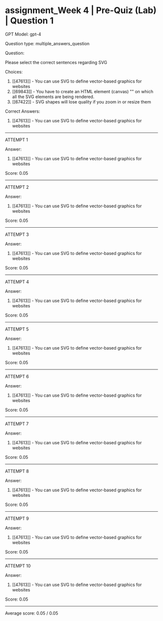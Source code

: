 # assignment_Week 4 | Pre-Quiz (Lab) | Question 1

GPT Model: gpt-4

Question type: multiple_answers_question

Question:
<div><span>Please select the correct sentences regarding SVG</span></div>

Choices:
1. [[47613]] - You can use SVG to define vector-based graphics for websites
2. [[69843]] - You have to create an HTML element (canvas) "<chart></chart>" on which all the SVG elements are being rendered.
3. [[67422]] - SVG shapes will lose quality if you zoom in or resize them

Correct Answers:
1. [[47613]] - You can use SVG to define vector-based graphics for websites

****************************************

ATTEMPT 1

Answer: 
1. [[47613]] - You can use SVG to define vector-based graphics for websites

Score: 0.05

--------------------

ATTEMPT 2

Answer: 
1. [[47613]] - You can use SVG to define vector-based graphics for websites

Score: 0.05

--------------------

ATTEMPT 3

Answer: 
1. [[47613]] - You can use SVG to define vector-based graphics for websites

Score: 0.05

--------------------

ATTEMPT 4

Answer: 
1. [[47613]] - You can use SVG to define vector-based graphics for websites

Score: 0.05

--------------------

ATTEMPT 5

Answer: 
1. [[47613]] - You can use SVG to define vector-based graphics for websites

Score: 0.05

--------------------

ATTEMPT 6

Answer: 
1. [[47613]] - You can use SVG to define vector-based graphics for websites

Score: 0.05

--------------------

ATTEMPT 7

Answer: 
1. [[47613]] - You can use SVG to define vector-based graphics for websites

Score: 0.05

--------------------

ATTEMPT 8

Answer: 
1. [[47613]] - You can use SVG to define vector-based graphics for websites

Score: 0.05

--------------------

ATTEMPT 9

Answer: 
1. [[47613]] - You can use SVG to define vector-based graphics for websites

Score: 0.05

--------------------

ATTEMPT 10

Answer: 
1. [[47613]] - You can use SVG to define vector-based graphics for websites

Score: 0.05

--------------------

Average score: 0.05 / 0.05
